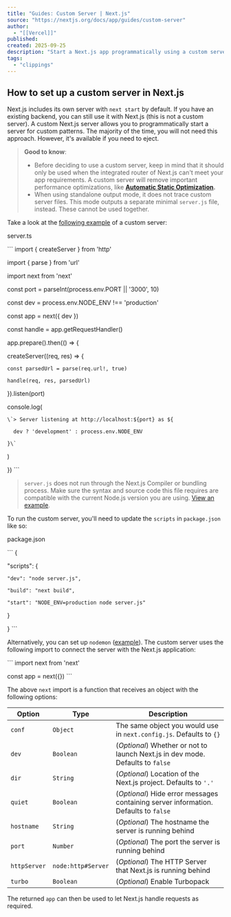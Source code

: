 ```yaml
---
title: "Guides: Custom Server | Next.js"
source: "https://nextjs.org/docs/app/guides/custom-server"
author:
  - "[[Vercel]]"
published:
created: 2025-09-25
description: "Start a Next.js app programmatically using a custom server."
tags:
  - "clippings"
---
```

## How to set up a custom server in Next.js

Next.js includes its own server with `next start` by default. If you have an existing backend, you can still use it with Next.js (this is not a custom server). A custom Next.js server allows you to programmatically start a server for custom patterns. The majority of the time, you will not need this approach. However, it's available if you need to eject.

> **Good to know**:
> 
> - Before deciding to use a custom server, keep in mind that it should only be used when the integrated router of Next.js can't meet your app requirements. A custom server will remove important performance optimizations, like **[Automatic Static Optimization](https://nextjs.org/docs/pages/building-your-application/rendering/automatic-static-optimization).**
> - When using standalone output mode, it does not trace custom server files. This mode outputs a separate minimal `server.js` file, instead. These cannot be used together.

Take a look at the [following example](https://github.com/vercel/next.js/tree/canary/examples/custom-server) of a custom server:

server.ts

\`\`\`
import { createServer } from 'http'

import { parse } from 'url'

import next from 'next'

 

const port = parseInt(process.env.PORT || '3000', 10)

const dev = process.env.NODE_ENV !== 'production'

const app = next({ dev })

const handle = app.getRequestHandler()

 

app.prepare().then(() => {

  createServer((req, res) => {

    const parsedUrl = parse(req.url!, true)

    handle(req, res, parsedUrl)

  }).listen(port)

 

  console.log(

    \`> Server listening at http://localhost:${port} as ${

      dev ? 'development' : process.env.NODE_ENV

    }\`

  )

})
\`\`\`

> `server.js` does not run through the Next.js Compiler or bundling process. Make sure the syntax and source code this file requires are compatible with the current Node.js version you are using. [View an example](https://github.com/vercel/next.js/tree/canary/examples/custom-server).

To run the custom server, you'll need to update the `scripts` in `package.json` like so:

package.json

\`\`\`
{

  "scripts": {

    "dev": "node server.js",

    "build": "next build",

    "start": "NODE_ENV=production node server.js"

  }

}
\`\`\`

Alternatively, you can set up `nodemon` ([example](https://github.com/vercel/next.js/tree/canary/examples/custom-server)). The custom server uses the following import to connect the server with the Next.js application:

\`\`\`
import next from 'next'

 

const app = next({})
\`\`\`

The above `next` import is a function that receives an object with the following options:

| Option | Type | Description |
| --- | --- | --- |
| `conf` | `Object` | The same object you would use in `next.config.js`. Defaults to `{}` |
| `dev` | `Boolean` | (*Optional*) Whether or not to launch Next.js in dev mode. Defaults to `false` |
| `dir` | `String` | (*Optional*) Location of the Next.js project. Defaults to `'.'` |
| `quiet` | `Boolean` | (*Optional*) Hide error messages containing server information. Defaults to `false` |
| `hostname` | `String` | (*Optional*) The hostname the server is running behind |
| `port` | `Number` | (*Optional*) The port the server is running behind |
| `httpServer` | `node:http#Server` | (*Optional*) The HTTP Server that Next.js is running behind |
| `turbo` | `Boolean` | (*Optional*) Enable Turbopack |

The returned `app` can then be used to let Next.js handle requests as required.

